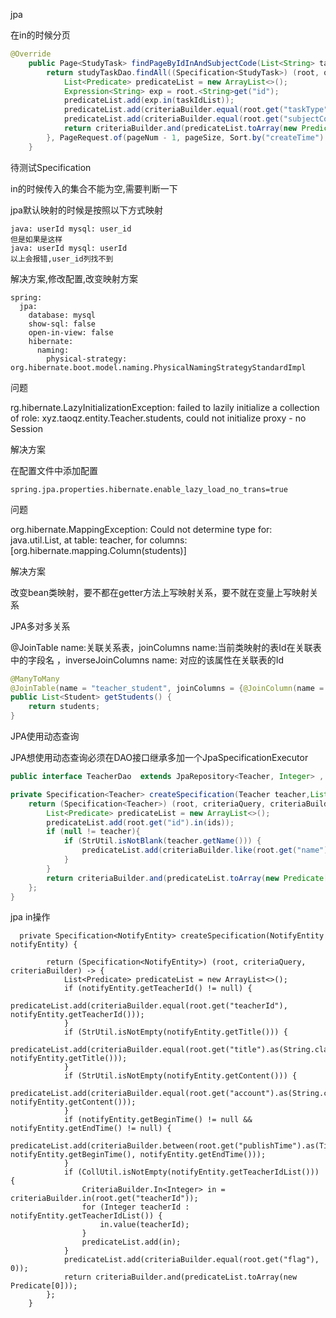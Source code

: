 jpa

在in的时候分页

```java
@Override
    public Page<StudyTask> findPageByIdInAndSubjectCode(List<String> taskIdList, Integer subjectCode, int pageNum, int pageSize) {
        return studyTaskDao.findAll((Specification<StudyTask>) (root, query, criteriaBuilder) -> {
            List<Predicate> predicateList = new ArrayList<>();
            Expression<String> exp = root.<String>get("id");
            predicateList.add(exp.in(taskIdList));
            predicateList.add(criteriaBuilder.equal(root.get("taskType"), StudyTaskEnum.CLASS_CLEAN.getCode()));
            predicateList.add(criteriaBuilder.equal(root.get("subjectCode"), String.valueOf(subjectCode)));
            return criteriaBuilder.and(predicateList.toArray(new Predicate[0]));
        }, PageRequest.of(pageNum - 1, pageSize, Sort.by("createTime").descending()));
    }
```

待测试Specification

in的时候传入的集合不能为空,需要判断一下

jpa默认映射的时候是按照以下方式映射

```
java: userId mysql: user_id
但是如果是这样
java: userId mysql: userId
以上会报错,user_id列找不到
```

解决方案,修改配置,改变映射方案

```YML
spring:
  jpa:
    database: mysql
    show-sql: false
    open-in-view: false
    hibernate:
      naming:
        physical-strategy: org.hibernate.boot.model.naming.PhysicalNamingStrategyStandardImpl
```



问题

rg.hibernate.LazyInitializationException: failed to lazily initialize a collection of role: xyz.taoqz.entity.Teacher.students, could not initialize proxy - no Session

解决方案

在配置文件中添加配置

```
spring.jpa.properties.hibernate.enable_lazy_load_no_trans=true
```

问题

org.hibernate.MappingException: Could not determine type for: java.util.List, at table: teacher, for columns: [org.hibernate.mapping.Column(students)]

解决方案

改变bean类映射，要不都在getter方法上写映射关系，要不就在变量上写映射关系



JPA多对多关系

@JoinTable name:关联关系表，joinColumns name:当前类映射的表Id在关联表中的字段名 ，inverseJoinColumns name: 对应的该属性在关联表的Id

```java
@ManyToMany
@JoinTable(name = "teacher_student", joinColumns = {@JoinColumn(name = "teacherId")}, inverseJoinColumns = {@JoinColumn(name = "studentId")})
public List<Student> getStudents() {
    return students;
}
```



JPA使用动态查询

JPA想使用动态查询必须在DAO接口继承多加一个JpaSpecificationExecutor<Teacher>

```java
public interface TeacherDao  extends JpaRepository<Teacher, Integer> , JpaSpecificationExecutor<Teacher> {
```

```java
private Specification<Teacher> createSpecification(Teacher teacher,List<Integer> ids) {
    return (Specification<Teacher>) (root, criteriaQuery, criteriaBuilder) -> {
        List<Predicate> predicateList = new ArrayList<>();
        predicateList.add(root.get("id").in(ids));
        if (null != teacher){
            if (StrUtil.isNotBlank(teacher.getName())) {
                predicateList.add(criteriaBuilder.like(root.get("name").as(String.class), teacher.getName()));
            }
        }
        return criteriaBuilder.and(predicateList.toArray(new Predicate[0]));
    };
}
```

jpa in操作

```
  private Specification<NotifyEntity> createSpecification(NotifyEntity notifyEntity) {

        return (Specification<NotifyEntity>) (root, criteriaQuery, criteriaBuilder) -> {
            List<Predicate> predicateList = new ArrayList<>();
            if (notifyEntity.getTeacherId() != null) {
                predicateList.add(criteriaBuilder.equal(root.get("teacherId"), notifyEntity.getTeacherId()));
            }
            if (StrUtil.isNotEmpty(notifyEntity.getTitle())) {
                predicateList.add(criteriaBuilder.equal(root.get("title").as(String.class), notifyEntity.getTitle()));
            }
            if (StrUtil.isNotEmpty(notifyEntity.getContent())) {
                predicateList.add(criteriaBuilder.equal(root.get("account").as(String.class), notifyEntity.getContent()));
            }
            if (notifyEntity.getBeginTime() != null && notifyEntity.getEndTime() != null) {
                predicateList.add(criteriaBuilder.between(root.get("publishTime").as(Timestamp.class), notifyEntity.getBeginTime(), notifyEntity.getEndTime()));
            }
            if (CollUtil.isNotEmpty(notifyEntity.getTeacherIdList())) {
                CriteriaBuilder.In<Integer> in = criteriaBuilder.in(root.get("teacherId"));
                for (Integer teacherId : notifyEntity.getTeacherIdList()) {
                    in.value(teacherId);
                }
                predicateList.add(in);
            }
            predicateList.add(criteriaBuilder.equal(root.get("flag"), 0));
            return criteriaBuilder.and(predicateList.toArray(new Predicate[0]));
        };
    }
```

